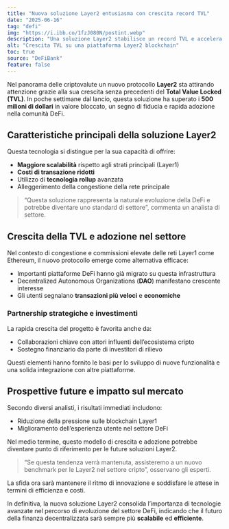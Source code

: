 ```yaml
---
title: "Nuova soluzione Layer2 entusiasma con crescita record TVL"
date: "2025-06-16"
tag: "defi"
img: "https://i.ibb.co/1fzJ080N/postint.webp"
description: "Una soluzione Layer2 stabilisce un record TVL e accelera l’adozione DeFi"
alt: "Crescita TVL su una piattaforma Layer2 blockchain"
toc: true
source: "DeFiBank"
feature: false
---
```


Nel panorama delle criptovalute un nuovo protocollo **Layer2** sta attirando attenzione grazie alla sua crescita senza precedenti del **Total Value Locked (TVL)**. In poche settimane dal lancio, questa soluzione ha superato i **500 milioni di dollari** in valore bloccato, un segno di fiducia e rapida adozione nella comunità DeFi.

## Caratteristiche principali della soluzione Layer2

Questa tecnologia si distingue per la sua capacità di offrire:
- **Maggiore scalabilità** rispetto agli strati principali (Layer1)
- **Costi di transazione ridotti**
- Utilizzo di **tecnologia rollup** avanzata
- Alleggerimento della congestione della rete principale

> “Questa soluzione rappresenta la naturale evoluzione della DeFi e potrebbe diventare uno standard di settore”, commenta un analista di settore.

## Crescita della TVL e adozione nel settore

Nel contesto di congestione e commissioni elevate delle reti Layer1 come Ethereum, il nuovo protocollo emerge come alternativa efficace:

- Importanti piattaforme DeFi hanno già migrato su questa infrastruttura
- Decentralized Autonomous Organizations (**DAO**) manifestano crescente interesse
- Gli utenti segnalano **transazioni più veloci** e **economiche**

### Partnership strategiche e investimenti

La rapida crescita del progetto è favorita anche da:
- Collaborazioni chiave con attori influenti dell’ecosistema cripto
- Sostegno finanziario da parte di investitori di rilievo

Questi elementi hanno fornito le basi per lo sviluppo di nuove funzionalità e una solida integrazione con altre piattaforme.

## Prospettive future e impatto sul mercato

Secondo diversi analisti, i risultati immediati includono:
- Riduzione della pressione sulle blockchain Layer1
- Miglioramento dell’esperienza utente nel settore DeFi

Nel medio termine, questo modello di crescita e adozione potrebbe diventare punto di riferimento per le future soluzioni Layer2.

> “Se questa tendenza verrà mantenuta, assisteremo a un nuovo benchmark per le Layer2 nel settore cripto”, osservano gli esperti.

La sfida ora sarà mantenere il ritmo di innovazione e soddisfare le attese in termini di efficienza e costi.

In definitiva, la nuova soluzione Layer2 consolida l’importanza di tecnologie avanzate nel percorso di evoluzione del settore DeFi, indicando che il futuro della finanza decentralizzata sarà sempre più **scalabile** ed **efficiente**.